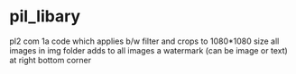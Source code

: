 # pil_libary
pl2 com 1a
code which 
applies b/w filter and crops to 1080*1080 size all images in img folder
adds to all images a watermark (can be image or text) at right bottom corner
